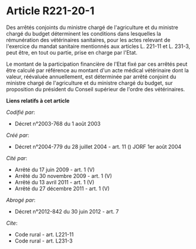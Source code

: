 # Article R221-20-1

Des arrêtés conjoints du ministre chargé de l'agriculture et du ministre chargé du budget déterminent les conditions dans
lesquelles la rémunération des vétérinaires sanitaires, pour les actes relevant de l'exercice du mandat sanitaire mentionnés
aux articles L. 221-11 et L. 231-3, peut être, en tout ou partie, prise en charge par l'Etat. 

Le montant de la participation financière de l'Etat fixé par ces arrêtés peut être calculé par référence au montant d'un acte
médical vétérinaire dont la valeur, réévaluée annuellement, est déterminée par arrêté conjoint du ministre chargé de
l'agriculture et du ministre chargé du budget, sur proposition du président du Conseil supérieur de l'ordre des vétérinaires.

**Liens relatifs à cet article**

_Codifié par_:

  - Décret n°2003-768 du 1 août 2003

_Créé par_:

  - Décret n°2004-779 du 28 juillet 2004 - art. 11 () JORF 1er août 2004

_Cité par_:

  - Arrêté du 17 juin 2009 - art. 1 (V)
  - Arrêté du 30 novembre 2009 - art. 1 (V)
  - Arrêté du 13 avril 2011 - art. 1 (V)
  - Arrêté du 27 décembre 2011 - art. 1 (V)

_Abrogé par_:

  - Décret n°2012-842 du 30 juin 2012 - art. 7

_Cite_:

  - Code rural - art. L221-11
  - Code rural - art. L231-3
